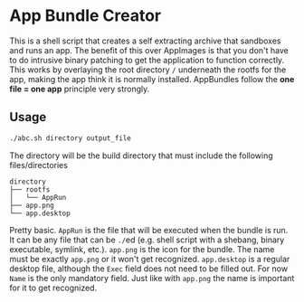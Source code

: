 # App Bundle Creator

This is a shell script that creates a self extracting archive that sandboxes and runs an app. The benefit of this over AppImages is that you don't have to do intrusive binary patching to get the application to function correctly. This works by overlaying the root directory `/` underneath the rootfs for the app, making the app think it is normally installed. AppBundles follow the **one file = one app** principle very strongly.

## Usage

```sh
./abc.sh directory output_file
```

The directory will be the build directory that must include the following files/directories

```
directory
├── rootfs
│   └── AppRun
├── app.png
└── app.desktop
```

Pretty basic. `AppRun` is the file that will be executed when the bundle is run. It can be any file that can be  `./`ed (e.g. shell script with a shebang, binary executable, symlink, etc.). `app.png` is the icon for the bundle. The name must be exactly `app.png` or it won't get recognized. `app.desktop` is a regular desktop file, although the `Exec` field does not need to be filled out. For now `Name` is the only mandatory field. Just like with `app.png` the name is important for it to get recognized.
